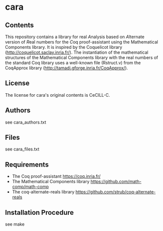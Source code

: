 cara
====

## Contents

This repository contains a library for real *A*nalysis based on
*A*lternate version of *R*eal numbers for the *C*oq proof-assistant
using the Mathematical Components library. It is inspired by the
Coquelicot library (http://coquelicot.saclay.inria.fr/). The
instantiation of the mathematical structures of the Mathematical
Components library with the real numbers of the standard Coq library
uses a well-known file (Rstruct.v) from the CoqApprox library
(http://tamadi.gforge.inria.fr/CoqApprox/).

## License

The license for cara's original contents is CeCILL-C.

## Authors

see cara_authors.txt

## Files

see cara_files.txt

## Requirements

* The Coq proof-assistant
  https://coq.inria.fr/
* The Mathematical Components library
  https://github.com/math-comp/math-comp
* The coq-alternate-reals library
  https://github.com/strub/coq-alternate-reals

## Installation Procedure

see make


